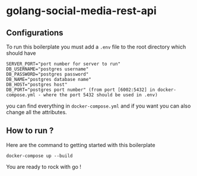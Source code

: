 # golang-social-media-rest-api

## Configurations

To run this boilerplate you must add a ``` .env ``` file to the root directory which should have

    SERVER_PORT="port number for server to run"
    DB_USERNAME="postgres username"
    DB_PASSWORD="postgres password"
    DB_NAME="postgres database name"
    DB_HOST="postgres host" 
    DB_PORT="postgres port number" (from port [6002:5432] in docker-compose.yml - where the port 5432 should be used in .env)

you can find everything in ```docker-compose.yml``` and if you want you can also change all the attributes.

## How to run ?

Here are the command to getting started with this boilerplate

    docker-compose up --build

You are ready to rock with go !
